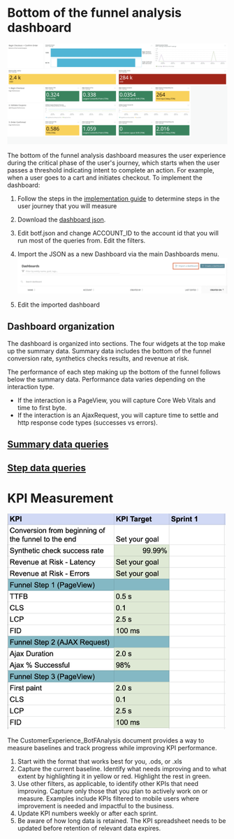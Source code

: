   
# Bottom of the funnel analysis dashboard

![Bottom of the Funnel Analysis example](images/CustomerExperience_BotFunnelAnalysis.png?raw=true "Cx Bottom of the Funnel")

The bottom of the funnel analysis dashboard measures the user experience during the critical phase of the user's journey, which starts when the user passes a threshold indicating intent to complete an action.  For example, when a user goes to a cart and initiates checkout.   To implement the dashboard:
 
1. Follow the steps in the [implementation guide](https://docs.newrelic.com/docs/new-relic-solutions/observability-maturity/customer-experience/bofta-implementation-guide/#establish-current-state) to determine steps in the user journey that you will measure

2. Download the [dashboard json](botf.json). 

3. Edit botf.json and change ACCOUNT_ID to the account id that you will run most of the queries from.  Edit the filters.

4. Import the JSON as a new Dashboard via the main Dashboards menu.
![Dashboard import](../images/ImportDashboard.png?raw=true "Dashboard import")

5. Edit the imported dashboard 

## Dashboard organization

The dashboard is organized into sections.   The four widgets at the top make up the summary data.  Summary data includes the bottom of the funnel conversion rate, synthetics checks results, and revenue at risk.   

The performance of each step making up the bottom of the funnel follows below the summary data.  Performance data varies depending on the interaction type.  
* If the interaction is a PageView, you will capture Core Web Vitals and time to first byte.  
* If the interaction is an AjaxRequest, you will capture time to settle and http response code types (successes vs errors).

## [Summary data queries](README_Botf_summary.md)
## [Step data queries](README_Botf_step_queries.md)

# KPI Measurement

<img src="images/CustomerExperience_Botf_KPIs.png" width="500">

The CustomerExperience_BotFAnalysis document provides a way to measure baselines and track progress while improving KPI performance.

1. Start with the format that works best for you, .ods, or .xls
2. Capture the current baseline.  Identify what needs improving and to what extent by highlighting it in yellow or red.  Highlight the rest in green.
3. Use other filters, as applicable, to identify other KPIs that need improving.  Capture only those that you plan to actively work on or measure.   Examples include KPIs filtered to mobile users where improvement is needed and impactful to the business.
4. Update KPI numbers weekly or after each sprint.  
5. Be aware of how long data is retained.  The KPI spreadsheet needs to be updated before retention of relevant data expires.
 




 